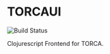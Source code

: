# TORCAUI


![Build Status](https://intra.gitlab.cihs.gov.on.ca/todorovdi/torcaui/badges/master/build.svg)

Clojurescript Frontend for TORCA.